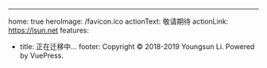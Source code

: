 ---
home: true
heroImage: /favicon.ico
actionText: 敬请期待
actionLink: https://lsun.net
features:
- title: 正在迁移中...
footer: Copyright © 2018-2019 Youngsun Li. Powered by VuePress.
